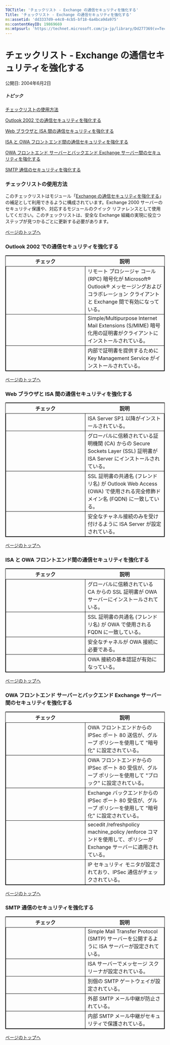 ```yaml
---
TOCTitle: 'チェックリスト - Exchange の通信セキュリティを強化する'
Title: 'チェックリスト - Exchange の通信セキュリティを強化する'
ms:assetid: 'dd3337d9-e4c0-4cb5-bf18-6a4bca9da975'
ms:contentKeyID: 19869669
ms:mtpsurl: 'https://technet.microsoft.com/ja-jp/library/Dd277369(v=TechNet.10)'
---
```


チェックリスト - Exchange の通信セキュリティを強化する
======================================================

公開日: 2004年6月2日

##### トピック

[](#ekaa)[チェックリストの使用方法](#ekaa)

[](#ejaa)[Outlook 2002 での通信セキュリティを強化する](#ejaa)

[](#ehaa)[Web ブラウザと ISA 間の通信セキュリティを強化する](#ehaa)

[](#efaa)[ISA と OWA フロントエンド間の通信セキュリティを強化する](#efaa)

[](#edaa)[OWA フロントエンド サーバーとバックエンド Exchange サーバー間のセキュリティを強化する](#edaa)

[](#ebaa)[SMTP 通信のセキュリティを強化する](#ebaa)

### チェックリストの使用方法

このチェックリストはモジュール「[Exchange の通信セキュリティを強化する](https://technet.microsoft.com/ja-jp/library/980b9894-bdc6-4ea9-be36-d3cb8a64a7f5(v=TechNet.10))」の補足として利用できるように構成されています。Exchange 2000 サーバーのセキュリティ保護や、対応するモジュールのクイック リファレンスとして使用してください。このチェックリストは、安全な Exchange 組織の実現に役立つステップが見つかるごとに更新する必要があります。

[](#mainsection)[ページのトップへ](#mainsection)

### Outlook 2002 での通信セキュリティを強化する

 
<table style="border:1px solid black;">
<colgroup>
<col width="50%" />
<col width="50%" />
</colgroup>
<thead>
<tr class="header">
<th>チェック</th>
<th>説明</th>
</tr>
</thead>
<tbody>
<tr class="odd">
<td style="border:1px solid black;">　</td>
<td style="border:1px solid black;">リモート プロシージャ コール (RPC) 暗号化が Microsoft® Outlook® メッセージングおよびコラボレーション クライアントと Exchange 間で有効になっている。</td>
</tr>
<tr class="even">
<td style="border:1px solid black;">　</td>
<td style="border:1px solid black;">Simple/Multipurpose Internet Mail Extensions (S/MIME) 暗号化用の証明書がクライアントにインストールされている。</td>
</tr>
<tr class="odd">
<td style="border:1px solid black;">　</td>
<td style="border:1px solid black;">内部で証明書を提供するために Key Management Service がインストールされている。</td>
</tr>
</tbody>
</table>
  
[](#mainsection)[ページのトップへ](#mainsection)
  
### Web ブラウザと ISA 間の通信セキュリティを強化する

 
<table style="border:1px solid black;">
<colgroup>
<col width="50%" />
<col width="50%" />
</colgroup>
<thead>
<tr class="header">
<th>チェック</th>
<th>説明</th>
</tr>
</thead>
<tbody>
<tr class="odd">
<td style="border:1px solid black;">　</td>
<td style="border:1px solid black;">ISA Server SP1 以降がインストールされている。</td>
</tr>
<tr class="even">
<td style="border:1px solid black;">　</td>
<td style="border:1px solid black;">グローバルに信頼されている証明機関 (CA) からの Secure Sockets Layer (SSL) 証明書が ISA Server にインストールされている。</td>
</tr>
<tr class="odd">
<td style="border:1px solid black;">　</td>
<td style="border:1px solid black;">SSL 証明書の共通名 (フレンドリ名) が Outlook Web Access (OWA) で使用される完全修飾ドメイン名 (FQDN) に一致している。</td>
</tr>
<tr class="even">
<td style="border:1px solid black;">　</td>
<td style="border:1px solid black;">安全なチャネル接続のみを受け付けるように ISA Server が設定されている。</td>
</tr>
</tbody>
</table>
  
[](#mainsection)[ページのトップへ](#mainsection)
  
### ISA と OWA フロントエンド間の通信セキュリティを強化する

 
<table style="border:1px solid black;">
<colgroup>
<col width="50%" />
<col width="50%" />
</colgroup>
<thead>
<tr class="header">
<th>チェック</th>
<th>説明</th>
</tr>
</thead>
<tbody>
<tr class="odd">
<td style="border:1px solid black;">　</td>
<td style="border:1px solid black;">グローバルに信頼されている CA からの SSL 証明書が OWA サーバーにインストールされている。</td>
</tr>
<tr class="even">
<td style="border:1px solid black;">　</td>
<td style="border:1px solid black;">SSL 証明書の共通名 (フレンドリ名) が OWA で使用される FQDN に一致している。</td>
</tr>
<tr class="odd">
<td style="border:1px solid black;">　</td>
<td style="border:1px solid black;">安全なチャネルが OWA 接続に必要である。</td>
</tr>
<tr class="even">
<td style="border:1px solid black;">　</td>
<td style="border:1px solid black;">OWA 接続の基本認証が有効になっている。</td>
</tr>
</tbody>
</table>
  
[](#mainsection)[ページのトップへ](#mainsection)
  
### OWA フロントエンド サーバーとバックエンド Exchange サーバー間のセキュリティを強化する

 
<table style="border:1px solid black;">
<colgroup>
<col width="50%" />
<col width="50%" />
</colgroup>
<thead>
<tr class="header">
<th>チェック</th>
<th>説明</th>
</tr>
</thead>
<tbody>
<tr class="odd">
<td style="border:1px solid black;">　</td>
<td style="border:1px solid black;">OWA フロントエンドからの IPSec ポート 80 送信が、グループ ポリシーを使用して &quot;暗号化&quot; に設定されている。</td>
</tr>
<tr class="even">
<td style="border:1px solid black;">　</td>
<td style="border:1px solid black;">OWA フロントエンドからの IPSec ポート 80 受信が、グループ ポリシーを使用して &quot;ブロック&quot; に設定されている。</td>
</tr>
<tr class="odd">
<td style="border:1px solid black;">　</td>
<td style="border:1px solid black;">Exchange バックエンドからの IPSec ポート 80 受信が、グループ ポリシーを使用して &quot;暗号化&quot; に設定されている。</td>
</tr>
<tr class="even">
<td style="border:1px solid black;">　</td>
<td style="border:1px solid black;">secedit /refreshpolicy machine_policy /enforce コマンドを使用して、ポリシーが Exchange サーバーに適用されている。</td>
</tr>
<tr class="odd">
<td style="border:1px solid black;">　</td>
<td style="border:1px solid black;">IP セキュリティ モニタが設定されており、IPSec 通信がチェックされている。</td>
</tr>
</tbody>
</table>
  
[](#mainsection)[ページのトップへ](#mainsection)
  
### SMTP 通信のセキュリティを強化する

 
<table style="border:1px solid black;">
<colgroup>
<col width="50%" />
<col width="50%" />
</colgroup>
<thead>
<tr class="header">
<th>チェック</th>
<th>説明</th>
</tr>
</thead>
<tbody>
<tr class="odd">
<td style="border:1px solid black;">　</td>
<td style="border:1px solid black;">Simple Mail Transfer Protocol (SMTP) サーバーを公開するように ISA サーバーが設定されている。</td>
</tr>
<tr class="even">
<td style="border:1px solid black;">　</td>
<td style="border:1px solid black;">ISA サーバーでメッセージ スクリーナが設定されている。</td>
</tr>
<tr class="odd">
<td style="border:1px solid black;">　</td>
<td style="border:1px solid black;">別個の SMTP ゲートウェイが設定されている。</td>
</tr>
<tr class="even">
<td style="border:1px solid black;">　</td>
<td style="border:1px solid black;">外部 SMTP メール中継が防止されている。</td>
</tr>
<tr class="odd">
<td style="border:1px solid black;">　</td>
<td style="border:1px solid black;">内部 SMTP メール中継がセキュリティで保護されている。</td>
</tr>
</tbody>
</table>
  
[](#mainsection)[ページのトップへ](#mainsection)
